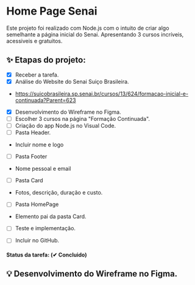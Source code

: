 # Home Page Senai

Este projeto foi realizado com Node.js com o intuito de criar algo semelhante a página inicial do Senai.
Apresentando 3 cursos incríveis, acessiveis e gratuitos.

## :sparkles: Etapas do projeto:
- [X] Receber a tarefa.
- [X] Análise do Website do Senai Suiço Brasileira.
- https://suicobrasileira.sp.senai.br/cursos/13/624/formacao-inicial-e-continuada?Parent=623
- [X] Desenvolvimento do Wireframe no Figma.
- [ ] Escolher 3 cursos na página "Formação Continuada".
- [ ] Criação do app Node.js no Visual Code.
- [ ] Pasta Header.
- Incluir nome e logo
- [ ] Pasta Footer
- Nome pessoal e email
- [ ] Pasta Card
- Fotos, descrição, duração e custo.
- [ ] Pasta HomePage
- Elemento pai da pasta Card.
- [ ] Teste e implementação.
- [ ] Incluir no GitHub.


#### Status da tarefa: (✔ Concluido)

## 💡 Desenvolvimento do Wireframe no Figma.

